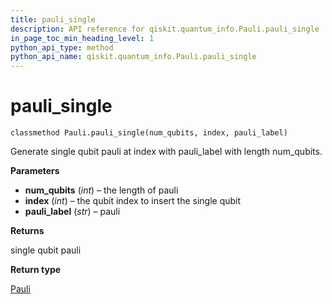 ```yaml
---
title: pauli_single
description: API reference for qiskit.quantum_info.Pauli.pauli_single
in_page_toc_min_heading_level: 1
python_api_type: method
python_api_name: qiskit.quantum_info.Pauli.pauli_single
---
```


# pauli\_single

<span id="qiskit.quantum_info.Pauli.pauli_single" />

`classmethod Pauli.pauli_single(num_qubits, index, pauli_label)`

Generate single qubit pauli at index with pauli\_label with length num\_qubits.

**Parameters**

*   **num\_qubits** (*int*) – the length of pauli
*   **index** (*int*) – the qubit index to insert the single qubit
*   **pauli\_label** (*str*) – pauli

**Returns**

single qubit pauli

**Return type**

[Pauli](qiskit.quantum_info.Pauli "qiskit.quantum_info.Pauli")


